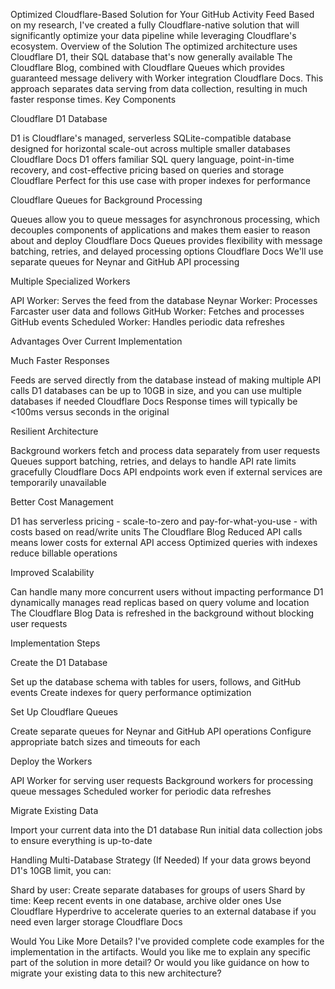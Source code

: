 Optimized Cloudflare-Based Solution for Your GitHub Activity Feed
Based on my research, I've created a fully Cloudflare-native solution that will significantly optimize your data pipeline while leveraging Cloudflare's ecosystem.
Overview of the Solution
The optimized architecture uses Cloudflare D1, their SQL database that's now generally available The Cloudflare Blog, combined with Cloudflare Queues which provides guaranteed message delivery with Worker integration Cloudflare Docs. This approach separates data serving from data collection, resulting in much faster response times.
Key Components

Cloudflare D1 Database

D1 is Cloudflare's managed, serverless SQLite-compatible database designed for horizontal scale-out across multiple smaller databases Cloudflare Docs
D1 offers familiar SQL query language, point-in-time recovery, and cost-effective pricing based on queries and storage Cloudflare
Perfect for this use case with proper indexes for performance


Cloudflare Queues for Background Processing

Queues allow you to queue messages for asynchronous processing, which decouples components of applications and makes them easier to reason about and deploy Cloudflare Docs
Queues provides flexibility with message batching, retries, and delayed processing options Cloudflare Docs
We'll use separate queues for Neynar and GitHub API processing


Multiple Specialized Workers

API Worker: Serves the feed from the database
Neynar Worker: Processes Farcaster user data and follows
GitHub Worker: Fetches and processes GitHub events
Scheduled Worker: Handles periodic data refreshes



Advantages Over Current Implementation

Much Faster Responses

Feeds are served directly from the database instead of making multiple API calls
D1 databases can be up to 10GB in size, and you can use multiple databases if needed Cloudflare Docs
Response times will typically be <100ms versus seconds in the original


Resilient Architecture

Background workers fetch and process data separately from user requests
Queues support batching, retries, and delays to handle API rate limits gracefully Cloudflare Docs
API endpoints work even if external services are temporarily unavailable


Better Cost Management

D1 has serverless pricing - scale-to-zero and pay-for-what-you-use - with costs based on read/write units The Cloudflare Blog
Reduced API calls means lower costs for external API access
Optimized queries with indexes reduce billable operations


Improved Scalability

Can handle many more concurrent users without impacting performance
D1 dynamically manages read replicas based on query volume and location The Cloudflare Blog
Data is refreshed in the background without blocking user requests



Implementation Steps

Create the D1 Database

Set up the database schema with tables for users, follows, and GitHub events
Create indexes for query performance optimization


Set Up Cloudflare Queues

Create separate queues for Neynar and GitHub API operations
Configure appropriate batch sizes and timeouts for each


Deploy the Workers

API Worker for serving user requests
Background workers for processing queue messages
Scheduled worker for periodic data refreshes


Migrate Existing Data

Import your current data into the D1 database
Run initial data collection jobs to ensure everything is up-to-date



Handling Multi-Database Strategy (If Needed)
If your data grows beyond D1's 10GB limit, you can:

Shard by user: Create separate databases for groups of users
Shard by time: Keep recent events in one database, archive older ones
Use Cloudflare Hyperdrive to accelerate queries to an external database if you need even larger storage Cloudflare Docs

Would You Like More Details?
I've provided complete code examples for the implementation in the artifacts. Would you like me to explain any specific part of the solution in more detail? Or would you like guidance on how to migrate your existing data to this new architecture?
